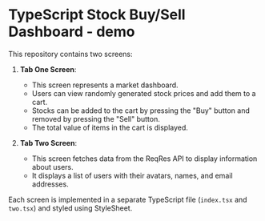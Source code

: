 # TypeScript Stock Buy/Sell Dashboard - demo

This repository contains two screens:

1. **Tab One Screen**:
   - This screen represents a market dashboard.
   - Users can view randomly generated stock prices and add them to a cart.
   - Stocks can be added to the cart by pressing the "Buy" button and removed by pressing the "Sell" button.
   - The total value of items in the cart is displayed.

2. **Tab Two Screen**:
   - This screen fetches data from the ReqRes API to display information about users.
   - It displays a list of users with their avatars, names, and email addresses.

Each screen is implemented in a separate TypeScript file (`index.tsx` and `two.tsx`) and styled using StyleSheet.

